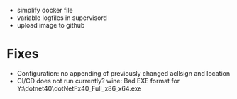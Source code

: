 
+ simplify docker file 
+ variable logfiles in supervisord
+ upload image to github

# Fixes
- Configuration: no appending of previously changed acllsign and location
- CI/CD does not run currently?
wine: Bad EXE format for Y:\dotnet40\dotNetFx40_Full_x86_x64.exe
